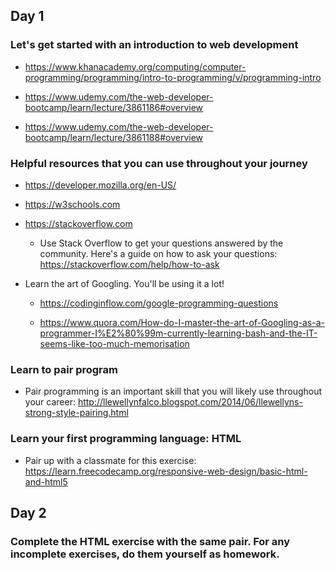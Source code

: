 ## Day 1


### Let's get started with an introduction to web development

- https://www.khanacademy.org/computing/computer-programming/programming/intro-to-programming/v/programming-intro

- https://www.udemy.com/the-web-developer-bootcamp/learn/lecture/3861186#overview

- https://www.udemy.com/the-web-developer-bootcamp/learn/lecture/3861188#overview


### Helpful resources that you can use throughout your journey

- https://developer.mozilla.org/en-US/

- https://w3schools.com

- https://stackoverflow.com

    - Use Stack Overflow to get your questions answered by the community. Here's a guide on how to ask your questions: 
    https://stackoverflow.com/help/how-to-ask

- Learn the art of Googling. You'll be using it a lot!

    - https://codinginflow.com/google-programming-questions

    - https://www.quora.com/How-do-I-master-the-art-of-Googling-as-a-programmer-I%E2%80%99m-currently-learning-bash-and-the-IT-seems-like-too-much-memorisation


### Learn to pair program

- Pair programming is an important skill that you will likely use throughout your career: http://llewellynfalco.blogspot.com/2014/06/llewellyns-strong-style-pairing.html


### Learn your first programming language: HTML

- Pair up with a classmate for this exercise: https://learn.freecodecamp.org/responsive-web-design/basic-html-and-html5


## Day 2


### Complete the HTML exercise with the same pair. For any incomplete exercises, do them yourself as homework.
